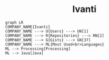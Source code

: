 <h1 align="center">Ivanti</h1>

```mermaid
graph LR
COMPANY_NAME{Ivanti}
COMPANY_NAME ---> U{Users} ---> UN[1]
COMPANY_NAME ---> R{Repositories} ---> RN[2]
COMPANY_NAME ---> G{Gists} ---> GN[37]
COMPANY_NAME ---> ML{Most Used<br>Languages}
ML --> Processing[Processing]
ML --> Java[Java]
```
